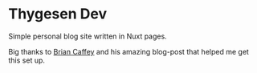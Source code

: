 # Thygesen Dev

Simple personal blog site written in Nuxt pages.

Big thanks to [Brian Caffey](https://briancaffey.github.io/2021/10/02/how-i-write-and-share-technical-software-development-articles-in-2021/) and his amazing blog-post that helped me get this set up.